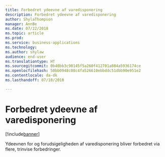 ```yaml
---
title: Forbedret ydeevne af varedisponering
description: Forbedret ydeevne af varedisponering
author: ShylaThompson
manager: AnnBe
ms.date: 07/22/2018
ms.topic: article
ms.prod: 
ms.service: business-applications
ms.technology: 
ms.author: shylaw
audience: end-user
ms.translationtype: HT
ms.sourcegitcommit: 0b40bb3c98145f5a260f412701a884a5936174ce
ms.openlocfilehash: 50bb0948c08c4fa526610ebbddc51dbb90e951e2
ms.contentlocale: da-dk
ms.lasthandoff: 07/18/2018

---
```


# <a name="master-planning-performance-improvements"></a>Forbedret ydeevne af varedisponering

[!include[banner](../../includes/banner.md)]

Ydeevnen for og forudsigeligheden af varedisponering bliver forbedret via flere, trinvise forbedringer.

